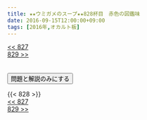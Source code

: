 ```yaml
---
title: ★★ウミガメのスープ★★828杯目　赤色の図鑑味
date: 2016-09-15T12:00:00+09:00
tags: [2016年,オカルト板]
---
```

<div class="th_left"><a href="../827"><< 827</a></div>
<div class="th_right"><a href="../829">829 >></a></div>
<br><br>
<script src="../../js/cupsoup.js"></script>
<form>
<input type="button" value="問題と解説のみにする" onClick="toggleCupsoup()">
</form>
{{< 828 >}}
<div class="th_left"><a href="../827"><< 827</a></div>
<div class="th_right"><a href="../829">829 >></a></div>